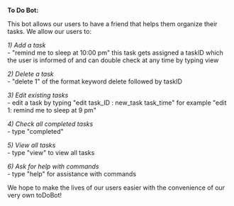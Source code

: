 **To Do Bot:**

This bot allows our users to have a friend that helps them organize their tasks. We allow our users to:

_1) Add a task_\
        - "remind me to sleep at 10:00 pm" this task gets assigned a taskID which the user is informed of and can double check at any time by typing view

_2) Delete a task_\
        - "delete 1" of the format keyword delete followed by taskID

_3) Edit existing tasks_\
        - edit a task by typing "edit task_ID : new_task task_time" for example "edit 1: remind me to sleep at 9 pm"

_4) Check all completed tasks_\
        - type "completed"

_5) View all tasks_\
        - type "view" to view all tasks

_6) Ask for help with commands_\
        - type "help" for assistance with commands

We hope to make the lives of our users easier with the convenience of our very own toDoBot!
